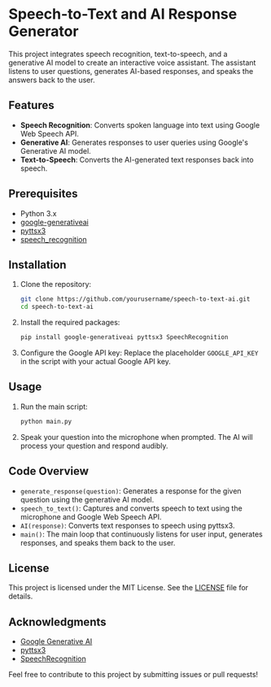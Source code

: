 # Speech-to-Text and AI Response Generator

This project integrates speech recognition, text-to-speech, and a generative AI model to create an interactive voice assistant. The assistant listens to user questions, generates AI-based responses, and speaks the answers back to the user.

## Features

- **Speech Recognition**: Converts spoken language into text using Google Web Speech API.
- **Generative AI**: Generates responses to user queries using Google's Generative AI model.
- **Text-to-Speech**: Converts the AI-generated text responses back into speech.

## Prerequisites

- Python 3.x
- [google-generativeai](https://pypi.org/project/google-generativeai/)
- [pyttsx3](https://pypi.org/project/pyttsx3/)
- [speech_recognition](https://pypi.org/project/SpeechRecognition/)

## Installation

1. Clone the repository:
    ```bash
    git clone https://github.com/yourusername/speech-to-text-ai.git
    cd speech-to-text-ai
    ```

2. Install the required packages:
    ```bash
    pip install google-generativeai pyttsx3 SpeechRecognition
    ```

3. Configure the Google API key:
   Replace the placeholder `GOOGLE_API_KEY` in the script with your actual Google API key.

## Usage

1. Run the main script:
    ```bash
    python main.py
    ```

2. Speak your question into the microphone when prompted. The AI will process your question and respond audibly.

## Code Overview

- `generate_response(question)`: Generates a response for the given question using the generative AI model.
- `speech_to_text()`: Captures and converts speech to text using the microphone and Google Web Speech API.
- `AI(response)`: Converts text responses to speech using pyttsx3.
- `main()`: The main loop that continuously listens for user input, generates responses, and speaks them back to the user.

## License

This project is licensed under the MIT License. See the [LICENSE](LICENSE) file for details.

## Acknowledgments

- [Google Generative AI](https://developers.google.com/generative-ai)
- [pyttsx3](https://github.com/nateshmbhat/pyttsx3)
- [SpeechRecognition](https://github.com/Uberi/speech_recognition)

Feel free to contribute to this project by submitting issues or pull requests!
